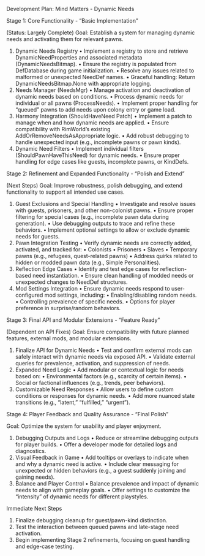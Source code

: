 
Development Plan: Mind Matters - Dynamic Needs

Stage 1: Core Functionality - “Basic Implementation”

(Status: Largely Complete)
Goal: Establish a system for managing dynamic needs and activating them for relevant pawns.
1.	Dynamic Needs Registry
•	Implement a registry to store and retrieve DynamicNeedProperties and associated metadata (DynamicNeedsBitmap).
•	Ensure the registry is populated from DefDatabase during game initialization.
•	Resolve any issues related to malformed or unexpected NeedDef names.
•	Graceful handling: Return DynamicNeedsBitmap.None with appropriate logging.
2.	Needs Manager (NeedsMgr)
•	Manage activation and deactivation of dynamic needs based on conditions.
•	Process dynamic needs for individual or all pawns (ProcessNeeds).
•	Implement proper handling for “queued” pawns to add needs upon colony entry or game load.
3.	Harmony Integration (ShouldHaveNeed Patch)
•	Implement a patch to manage when and how dynamic needs are applied.
•	Ensure compatibility with RimWorld’s existing AddOrRemoveNeedsAsAppropriate logic.
•	Add robust debugging to handle unexpected input (e.g., incomplete pawns or pawn kinds).
4.	Dynamic Need Filters
•	Implement individual filters (ShouldPawnHaveThisNeed) for dynamic needs.
•	Ensure proper handling for edge cases like guests, incomplete pawns, or KindDefs.

Stage 2: Refinement and Expanded Functionality - “Polish and Extend”

(Next Steps)
Goal: Improve robustness, polish debugging, and extend functionality to support all intended use cases.
1.	Guest Exclusions and Special Handling
•	Investigate and resolve issues with guests, prisoners, and other non-colonist pawns.
•	Ensure proper filtering for special cases (e.g., incomplete pawn data during generation).
•	Use debugging outputs to trace and refine these behaviors.
•	Implement optional settings to allow or exclude dynamic needs for guests.
2.	Pawn Integration Testing
•	Verify dynamic needs are correctly added, activated, and tracked for:
•	Colonists
•	Prisoners
•	Slaves
•	Temporary pawns (e.g., refugees, quest-related pawns)
•	Address quirks related to hidden or modded pawn data (e.g., Simple Personalities).
3.	Reflection Edge Cases
•	Identify and test edge cases for reflection-based need instantiation.
•	Ensure clean handling of modded needs or unexpected changes to NeedDef structures.
4.	Mod Settings Integration
•	Ensure dynamic needs respond to user-configured mod settings, including:
•	Enabling/disabling random needs.
•	Controlling prevalence of specific needs.
•	Options for player preference in surprise/random behaviors.

Stage 3: Final API and Modular Extensions - “Feature Ready”

(Dependent on API Fixes)
Goal: Ensure compatibility with future planned features, external mods, and modular extensions.
1.	Finalize API for Dynamic Needs
•	Test and confirm external mods can safely interact with dynamic needs via exposed API.
•	Validate external queries for prevalence, activation, and suppression of needs.
2.	Expanded Need Logic
•	Add modular or contextual logic for needs based on:
•	Environmental factors (e.g., scarcity of certain items).
•	Social or factional influences (e.g., trends, peer behaviors).
3.	Customizable Need Responses
•	Allow users to define custom conditions or responses for dynamic needs.
•	Add more nuanced state transitions (e.g., “latent,” “fulfilled,” “urgent”).

Stage 4: Player Feedback and Quality Assurance - “Final Polish”

Goal: Optimize the system for usability and player enjoyment.
1.	Debugging Outputs and Logs
•	Reduce or streamline debugging outputs for player builds.
•	Offer a developer mode for detailed logs and diagnostics.
2.	Visual Feedback in Game
•	Add tooltips or overlays to indicate when and why a dynamic need is active.
•	Include clear messaging for unexpected or hidden behaviors (e.g., a guest suddenly joining and gaining needs).
3.	Balance and Player Control
•	Balance prevalence and impact of dynamic needs to align with gameplay goals.
•	Offer settings to customize the “intensity” of dynamic needs for different playstyles.

Immediate Next Steps
1.	Finalize debugging cleanup for guest/pawn-kind distinction.
2.	Test the interaction between queued pawns and late-stage need activation.
3.	Begin implementing Stage 2 refinements, focusing on guest handling and edge-case testing.
